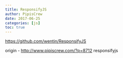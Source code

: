 ```yaml
---
title: ResponsifyJS
author: PipisCrew
date: 2017-06-25
categories: [js]
toc: true
---
```


https://github.com/wentin/ResponsifyJS

origin - http://www.pipiscrew.com/?p=8712 responsifyjs
